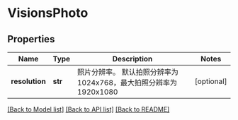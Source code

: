 # VisionsPhoto

## Properties
Name | Type | Description | Notes
------------ | ------------- | ------------- | -------------
**resolution** | **str** | 照片分辨率。 默认拍照分辨率为1024x768，最大拍照分辨率为1920x1080 | [optional] 

[[Back to Model list]](../README.md#documentation-for-models) [[Back to API list]](../README.md#documentation-for-api-endpoints) [[Back to README]](../README.md)


